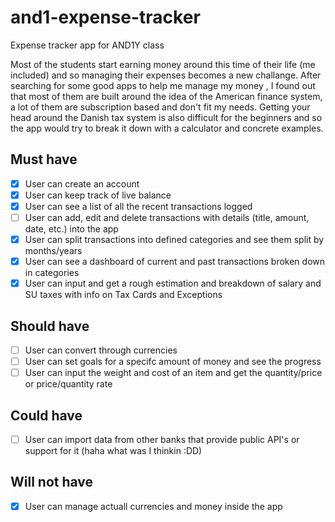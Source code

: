 # and1-expense-tracker
Expense tracker app for AND1Y class

Most of the students start earning money around this time of their life (me included) and so managing their expenses becomes a new challange.
After searching for some good apps to help me manage my money ,
I found out that most of them are built around the idea of the American finance system, a lot of them are subscription based and don't fit my needs.
Getting your head around the Danish tax system is also difficult for the beginners and so the app would try to break it down with a calculator and concrete examples.

## Must have

- [x] User can create an account
- [x] User can keep track of live balance
- [x] User can see a list of all the recent transactions logged
- [ ] User can add, edit and delete transactions with details (title, amount, date, etc.) into the app
- [x] User can split transactions into defined categories and see them split by months/years
- [x] User can see a dashboard of current and past transactions broken down in categories
- [x] User can input and get a rough estimation and breakdown of salary and SU taxes with info on Tax Cards and Exceptions

## Should have
- [ ] User can convert through currencies 
- [ ] User can set goals for a specifc amount of money and see the progress
- [ ] User can input the weight and cost of an item and get the quantity/price or price/quantity rate

## Could have
- [ ] User can import data from other banks that provide public API's or support for it (haha what was I thinkin :DD)

## Will not have

- [x] User can manage actuall currencies and money inside the app
